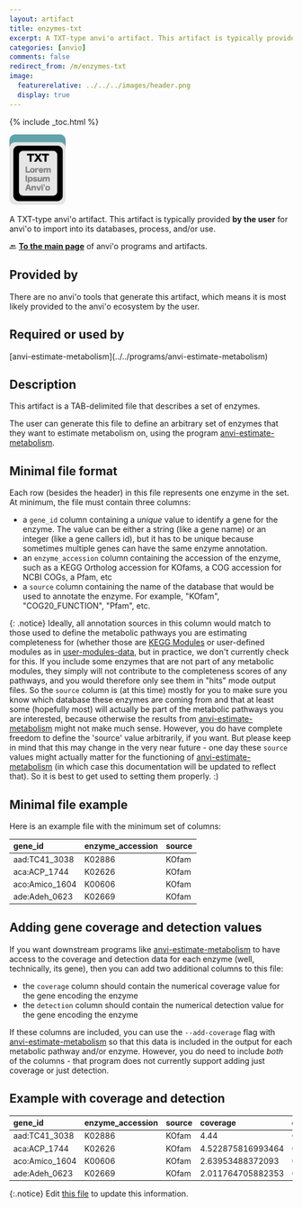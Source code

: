 ```yaml
---
layout: artifact
title: enzymes-txt
excerpt: A TXT-type anvi'o artifact. This artifact is typically provided by the user for anvi'o to import into its databases, process, and/or use.
categories: [anvio]
comments: false
redirect_from: /m/enzymes-txt
image:
  featurerelative: ../../../images/header.png
  display: true
---
```



{% include _toc.html %}


<img src="../../images/icons/TXT.png" alt="TXT" style="width:100px; border:none" />

A TXT-type anvi'o artifact. This artifact is typically provided **by the user** for anvi'o to import into its databases, process, and/or use.

🔙 **[To the main page](../../)** of anvi'o programs and artifacts.

## Provided by


There are no anvi'o tools that generate this artifact, which means it is most likely provided to the anvi'o ecosystem by the user.


## Required or used by


<p style="text-align: left" markdown="1"><span class="artifact-r">[anvi-estimate-metabolism](../../programs/anvi-estimate-metabolism)</span></p>


## Description

This artifact is a TAB-delimited file that describes a set of enzymes.

The user can generate this file to define an arbitrary set of enzymes that they want to estimate metabolism on, using the program <span class="artifact-p">[anvi-estimate-metabolism](/help/main/programs/anvi-estimate-metabolism)</span>.


## Minimal file format

Each row (besides the header) in this file represents one enzyme in the set. At minimum, the file must contain three columns:
- a `gene_id` column containing a _unique_ value to identify a gene for the enzyme. The value can be either a string (like a gene name) or an integer (like a gene callers id), but it has to be unique because sometimes multiple genes can have the same enzyme annotation.
- an `enzyme_accession` column containing the accession of the enzyme, such as a KEGG Ortholog accession for KOfams, a COG accession for NCBI COGs, a Pfam, etc
- a `source` column containing the name of the database that would be used to annotate the enzyme. For example, "KOfam", "COG20_FUNCTION", "Pfam", etc.

{: .notice}
Ideally, all annotation sources in this column would match to those used to define the metabolic pathways you are estimating completeness for (whether those are [KEGG Modules](https://www.genome.jp/kegg/module.html) or user-defined modules as in <span class="artifact-n">[user-modules-data](/help/main/artifacts/user-modules-data)</span>, but in practice, we don't currently check for this. If you include some enzymes that are not part of any metabolic modules, they simply will not contribute to the completeness scores of any pathways, and you would therefore only see them in "hits" mode output files.
So the `source` column is (at this time) mostly for you to make sure you know which database these enzymes are coming from and that at least some (hopefully most) will actually be part of the metabolic pathways you are interested, because otherwise the results from <span class="artifact-p">[anvi-estimate-metabolism](/help/main/programs/anvi-estimate-metabolism)</span> might not make much sense. However, you do have complete freedom to define the 'source' value arbitrarily, if you want. But please keep in mind that this may change in the very near future - one day these `source` values might actually matter for the functioning of <span class="artifact-p">[anvi-estimate-metabolism](/help/main/programs/anvi-estimate-metabolism)</span> (in which case this documentation will be updated to reflect that). So it is best to get used to setting them properly. :)

## Minimal file example

Here is an example file with the minimum set of columns:

|**gene_id**|**enzyme_accession**|**source**|
|:--|:--|:--|
|aad:TC41_3038|K02886|KOfam|
|aca:ACP_1744|K02626|KOfam|
|aco:Amico_1604|K00606|KOfam|
|ade:Adeh_0623|K02669|KOfam|

## Adding gene coverage and detection values

If you want downstream programs like <span class="artifact-p">[anvi-estimate-metabolism](/help/main/programs/anvi-estimate-metabolism)</span> to have access to the coverage and detection data for each enzyme (well, technically, its gene), then you can add two additional columns to this file:
- the  `coverage` column should contain the numerical coverage value for the gene encoding the enzyme
- the `detection` column should contain the numerical detection value for the gene encoding the enzyme

If these columns are included, you can use the `--add-coverage` flag with <span class="artifact-p">[anvi-estimate-metabolism](/help/main/programs/anvi-estimate-metabolism)</span> so that this data is included in the output for each metabolic pathway and/or enzyme. However, you do need to include _both_ of the columns - that program does not currently support adding just coverage or just detection.

## Example with coverage and detection

|**gene_id**|**enzyme_accession**|**source**|**coverage**|**detection**|
|:--|:--|:--|:--|:--|
|aad:TC41_3038|K02886|KOfam|4.44|0.7862318840579711|
|aca:ACP_1744|K02626|KOfam|4.522875816993464|0.7790055248618785|
|aco:Amico_1604|K00606|KOfam|2.63953488372093|0.8063380281690141|
|ade:Adeh_0623|K02669|KOfam|2.011764705882353|0.6639344262295082|


{:.notice}
Edit [this file](https://github.com/merenlab/anvio/tree/master/anvio/docs/artifacts/enzymes-txt.md) to update this information.

